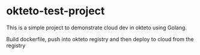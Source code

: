 # okteto-test-project
This is a simple project to demonstrate cloud dev in okteto using Golang. 

Build dockerfile, push into okteto registry and then deploy to cloud from the registry
